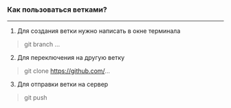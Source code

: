 ### Как пользоваться ветками?
---------
1. Для создания ветки нужно написать в окне терминала
> git branch ...
2. Для переключения на другую ветку
> git clone https://github.com/...
3. Для отправки ветки на сервер
> git push
